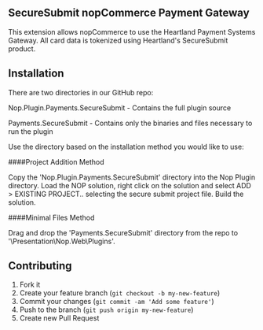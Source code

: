 ## SecureSubmit nopCommerce Payment Gateway

This extension allows nopCommerce to use the Heartland Payment Systems Gateway. All card data is tokenized using Heartland's SecureSubmit product.

## Installation

There are two directories in our GitHub repo:

Nop.Plugin.Payments.SecureSubmit - Contains the full plugin source

Payments.SecureSubmit - Contains only the binaries and files necessary to run the plugin

Use the directory based on the installation method you would like to use:

####Project Addition Method

Copy the 'Nop.Plugin.Payments.SecureSubmit' directory into the Nop Plugin directory. Load the NOP solution, right click on the solution and select ADD > EXISTING PROJECT..	selecting the secure submit project file. Build the solution.

####Minimal Files Method

Drag and drop the 'Payments.SecureSubmit' directory from the repo to '<nop directory root>\Presentation\Nop.Web\Plugins\'. 

## Contributing

1. Fork it
2. Create your feature branch (`git checkout -b my-new-feature`)
3. Commit your changes (`git commit -am 'Add some feature'`)
4. Push to the branch (`git push origin my-new-feature`)
5. Create new Pull Request
